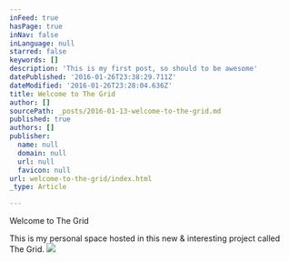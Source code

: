```yaml
---
inFeed: true
hasPage: true
inNav: false
inLanguage: null
starred: false
keywords: []
description: 'This is my first post, so should to be awesome'
datePublished: '2016-01-26T23:38:29.711Z'
dateModified: '2016-01-26T23:28:04.636Z'
title: Welcome to The Grid
author: []
sourcePath: _posts/2016-01-13-welcome-to-the-grid.md
published: true
authors: []
publisher:
  name: null
  domain: null
  url: null
  favicon: null
url: welcome-to-the-grid/index.html
_type: Article

---
```

Welcome to The Grid

This is my personal space hosted in this new & interesting project called The Grid.
![](https://the-grid-user-content.s3-us-west-2.amazonaws.com/2483e15d-8f43-40bb-8e5e-54decda71b01.jpg)